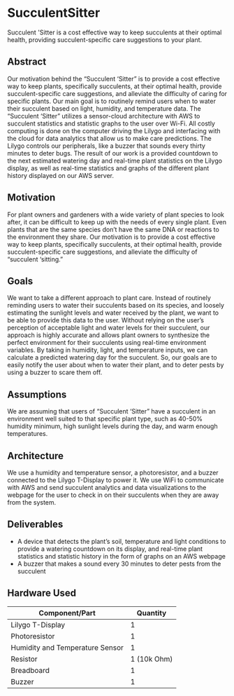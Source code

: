 # SucculentSitter
Succulent 'Sitter is a cost effective way to keep succulents at their optimal health, providing succulent-specific care suggestions to your plant.

## Abstract

Our motivation behind the “Succulent ‘Sitter” is to provide a cost effective way to keep plants, specifically succulents, at their optimal health, provide succulent-specific care suggestions, and alleviate the difficulty of caring for specific plants. Our main goal is to routinely remind users when to water their succulent based on light, humidity, and temperature data. The “Succulent ‘Sitter” utilizes a sensor-cloud architecture with AWS to succulent statistics and statistic graphs to the user over Wi-Fi. All costly computing is done on the computer driving the Lilygo and interfacing with the cloud for data analytics that allow us to make care predictions. The Lilygo controls our peripherals, like a buzzer that sounds every thirty minutes to deter bugs. The result of our work is a provided countdown to the next estimated watering day and real-time plant statistics on the Lilygo display, as well as real-time statistics and graphs of the different plant history displayed on our AWS server.

## Motivation

For plant owners and gardeners with a wide variety of plant species to look after, it can be difficult to keep up with the needs of every single plant. Even plants that are the same species don’t have the same DNA or reactions to the environment they share. Our motivation is to provide a cost effective way to keep plants, specifically succulents, at their optimal health, provide succulent-specific care suggestions, and alleviate the difficulty of “succulent ‘sitting.”

## Goals

We want to take a different approach to plant care. Instead of routinely reminding users to water their succulents based on its species, and loosely estimating the sunlight levels and water received by the plant, we want to be able to provide this data to the user. Without relying on the user’s perception of acceptable light and water levels for their succulent, our approach is highly accurate and allows plant owners to synthesize the perfect environment for their succulents using real-time environment variables. By taking in humidity, light, and temperature inputs, we can calculate a predicted watering day for the succulent. So, our goals are to easily notify the user about when to water their plant, and to deter pests by using a buzzer to scare them off.

## Assumptions

We are assuming that users of “Succulent ‘Sitter” have a succulent in an environment well suited to that specific plant type, such as 40-50% humidity minimum, high sunlight levels during the day, and warm enough temperatures. 

## Architecture

We use a humidity and temperature sensor, a photoresistor, and a buzzer connected to the Lilygo T-Display to power it. We use WiFi to communicate with AWS and send succulent analytics and data visualizations to the webpage for the user to check in on their succulents when they are away from the system. 


## Deliverables
- A device that detects the plant’s soil, temperature and light conditions to provide a watering countdown on its display, and real-time plant statistics and statistic history in the form of graphs on an AWS webpage 
- A buzzer that makes a sound every 30 minutes to deter pests from the succulent 

## Hardware Used

| Component/Part                  | Quantity               |
|---------------------------------|------------------------|
| Lilygo T-Display                | 1                      |
| Photoresistor                   | 1                      |
| Humidity and Temperature Sensor | 1                      |
| Resistor                        | 1 (10k Ohm)            |
| Breadboard                      | 1                      |
| Buzzer                          | 1                      |